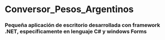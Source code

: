 <h1> Conversor_Pesos_Argentinos</h1>
<h3>Pequeña aplicación de escritorio desarrollada con framework .NET, específicamente en lenguaje C# y windows Forms</h3>

